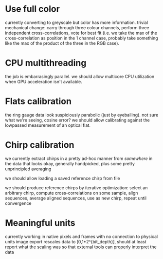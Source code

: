 # Use full color
currently converting to greyscale but color has more information.
trivial mechanical change: carry through three colour channels, perform three independent cross-correlations, vote for best fit (i.e. we take the max of the cross-correlation as position in the 1 channel case, probably take something like the max of the product of the three in the RGB case).

# CPU multithreading
the job is embarrasingly parallel. we should allow multicore CPU utilization when GPU acceleration isn't available.

# Flats calibration
the ring gauge data look suspiciously parabolic (just by eyeballing). not sure what we're seeing, cosine error? we should allow calibrating against the lowpassed measurement of an optical flat.

# Chirp calibration
we currently extract chirps in a pretty ad-hoc manner from *somewhere* in the data that looks okay, generally handpicked, plus some pretty unprincipled averaging

we should allow loading a saved reference chirp from file

we should produce reference chirps by iterative optimization: select an arbitrary chirp, compute cross-correlations on some sample, align sequences, average aligned sequences, use as new chirp, repeat until convergence

# Meaningful units
currently working in native pixels and frames with no connection to physical units
image export rescales data to [0,1*2^{bit_depth}], should at least report what the scaling was so that external tools can properly interpret the data
